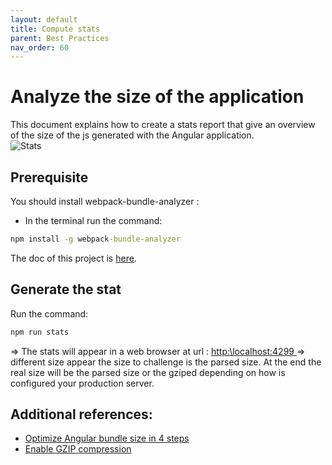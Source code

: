 ```yaml
---
layout: default
title: Compute stats
parent: Best Practices
nav_order: 60
---
```


# Analyze the size of the application
This document explains how to create a stats report that give an overview of the size of the js generated with the Angular application.   
![Stats](../../Images/Stats.PNG)

## Prerequisite
You should install webpack-bundle-analyzer : 
* In the terminal run the command:
```cmd
npm install -g webpack-bundle-analyzer
```
The doc of this project is [here](https://github.com/webpack-contrib/webpack-bundle-analyzer).

## Generate the stat
Run the command:
```cmd
npm run stats
```

=> The stats will appear in a web browser at url : [http:\\localhost:4299 ](http://127.0.0.1:4299/)
=> different size appear the size to challenge is the parsed size. At the end the real size will be the parsed size or the gziped depending on how is configured your production server.

## Additional references:
* [Optimize Angular bundle size in 4 steps](https://medium.com/angular-in-depth/optimize-angular-bundle-size-in-4-steps-4a3b3737bf45)
* [Enable GZIP compression](https://social.msdn.microsoft.com/Forums/en-US/2483ba9a-5d22-438b-a9bb-f476bad5ffce/iis-10-enable-gzip-compression?forum=aspconfiganddeploy)